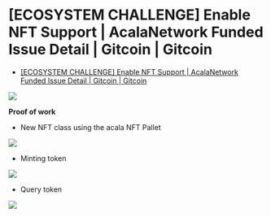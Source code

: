 # [ECOSYSTEM CHALLENGE] Enable NFT Support | AcalaNetwork Funded Issue Detail | Gitcoin | Gitcoin

* [[ECOSYSTEM CHALLENGE] Enable NFT Support | AcalaNetwork Funded Issue Detail | Gitcoin | Gitcoin](https://gitcoin.co/issue/AcalaNetwork/polakdot-hello-world-acala/1/100023951)

![](https://i.imgur.com/UuUGuAW.png)

**Proof of work**

* New NFT class using the acala NFT Pallet

![](https://i.imgur.com/ahi0gje.png)

* Minting token

![](https://i.imgur.com/cgOCCkt.png)

* Query token

![](https://i.imgur.com/HcWZwH0.png)
